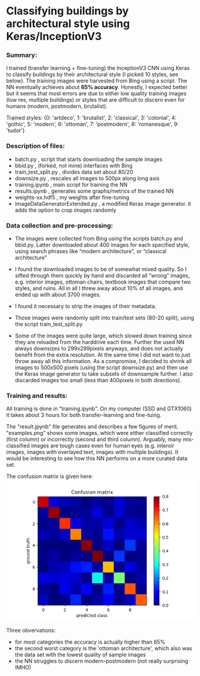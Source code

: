 # Classifying buildings by architectural style using Keras/InceptionV3 

### Summary:
I trained (transfer learning + fine-tuning) the InceptionV3 CNN using Keras to classify buildings by their architectural style (I picked 10 styles, see below). The training images were harvested from Bing using a script. The NN eventually achieves about **65% accuracy**. Honestly, I expected better but it seems that most errors are due to either low quality training images (low res, multiple buildings) or styles that are difficult to discern even for humans (modern, postmodern, brutalist).

Trained styles:
{0: 'artdeco',  1: 'brutalist',  2: 'classical',  3: 'colonial',  4: 'gothic',  5: 'modern',  6: 'ottoman',  7: 'postmodern',  8: 'romanesque',  9: 'tudor'}


### Description of files:
- batch.py , script that starts downloading the sample images 
- bbid.py , (forked, not mine) interfaces with Bing 
- train_test_split.py , divides data set about 80/20 
- downsize.py , rescales all images to 500px along long axis 
- training.ipynb , main script for training the NN 
- results.ipynb , generates some graphs/metrics of the trained NN 
- weights-xx.hdf5 , my weights after fine-tuning
- ImageDataGeneratorExtended.py , a modified Keras image generator. it adds the option to crop images randomly



### Data collection and pre-processing:

- The images were collected from Bing using the scripts batch.py and bbid.py. Latter downloaded about 400 images for each specified style, using search phrases like “modern architecture", or “classical architecture”

- I found the downloaded images to be of somewhat mixed quality. So I sifted through them quickly by hand and discarded all “wrong” images, e.g. interior images, ottoman chairs, textbook images that compare two styles, and ruins. All in all I threw away about 10% of all images, and ended up with about 3700 images. 

- I found it necessary to strip the images of their metadata.

- Those images were randomly split into train/test sets (80-20 split), using the script train_test_split.py

-  Some of the images were quite large, which slowed down training since they are reloaded from the harddrive each time. Further the used NN always downsizes to 299x299pixels anyways, and does not actually benefit from the extra resolution. At the same time I did not want to just throw away all this information. As a compromise, I decided to shrink all images to 500x500 pixels (using the script downsize.py) and then use the Keras image generator to take subsets of downsample further. I also discarded images too small (less than 400pixels in both directions).


### Training and results:
All training is done in "training.ipynb". On my computer (SSD and GTX1060) it takes about 3 hours for both transfer-learning and fine-tuing.

The "result.jpynb" file generates and describes a few figures of merit. "examples.png" shows some images, which were either classified correctly (first column) or incorrectly (second and third column). Arguably, many mis-classified images are tough cases even for human eyes (e.g. interoir images, images with overlayed text, images with multiple buildings). It would be interesting to see how this NN performs on a more curated data set.

The confusion matrix is given here:
![here](https://github.com/dominik31415/architecture/blob/master/confusionMatrix.png)

Three obvervations:
- for most categories the accuracy is actually higher than 65%
- the second worst category is the 'ottoman architecture', which also was the data set with the lowest quality of sample images
- the NN struggles to discern modern-postmodern (not really surprising IMHO)
